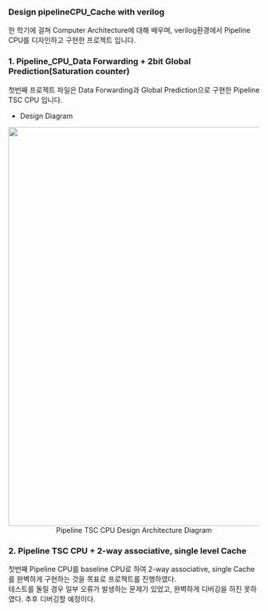 ### Design pipelineCPU_Cache with verilog

한 학기에 걸쳐 Computer Architecture에 대해 배우며, verilog환경에서 Pipeline CPU를 디자인하고 구현한 프로젝트 입니다.  

### 1. Pipeline_CPU_Data Forwarding + 2bit Global Prediction(Saturation counter)
첫번째 프로젝트 파일은 Data Forwarding과 Global Prediction으로 구현한 Pipeline TSC CPU 입니다.

- Design Diagram
<p align="center">
      <img src="https://user-images.githubusercontent.com/80669616/142618372-3a639914-fdc0-453a-945d-d14491141317.png" width="800"><br>Pipeline TSC CPU Design Architecture Diagram
</p>

### 2. Pipeline TSC CPU + 2-way associative, single level Cache
첫번째 Pipeline CPU를 baseline CPU로 하여 2-way associative, single Cache를 완벽하게 구현하는 것을 목표로 프로젝트를 진행하였다.  
테스트를 돌릴 경우 일부 오류가 발생하는 문제가 있었고, 완벽하게 디버깅을 하진 못하였다. 추후 디버깅할 예정이다.

